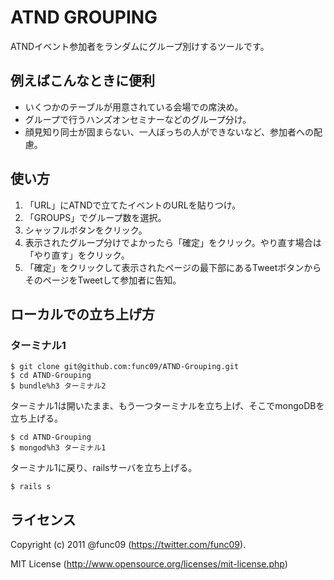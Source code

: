 ATND GROUPING
=============

ATNDイベント参加者をランダムにグループ別けするツールです。

例えばこんなときに便利
-----------

- いくつかのテーブルが用意されている会場での席決め。
- グループで行うハンズオンセミナーなどのグループ分け。
- 顔見知り同士が固まらない、一人ぼっちの人ができないなど、参加者への配慮。

使い方
---

1. 「URL」にATNDで立てたイベントのURLを貼りつけ。
2. 「GROUPS」でグループ数を選択。
3. シャッフルボタンをクリック。
4. 表示されたグループ分けでよかったら「確定」をクリック。やり直す場合は「やり直す」をクリック。
5. 「確定」をクリックして表示されたページの最下部にあるTweetボタンからそのページをTweetして参加者に告知。

ローカルでの立ち上げ方
-----------

### ターミナル1

    $ git clone git@github.com:func09/ATND-Grouping.git
    $ cd ATND-Grouping
    $ bundle%h3 ターミナル2


ターミナル1は開いたまま、もう一つターミナルを立ち上げ、そこでmongoDBを立ち上げる。

    $ cd ATND-Grouping
    $ mongod%h3 ターミナル1


ターミナル1に戻り、railsサーバを立ち上げる。

`$ rails s`

ライセンス
-----

Copyright (c) 2011 @func09 (https://twitter.com/func09).

MIT License (http://www.opensource.org/licenses/mit-license.php)